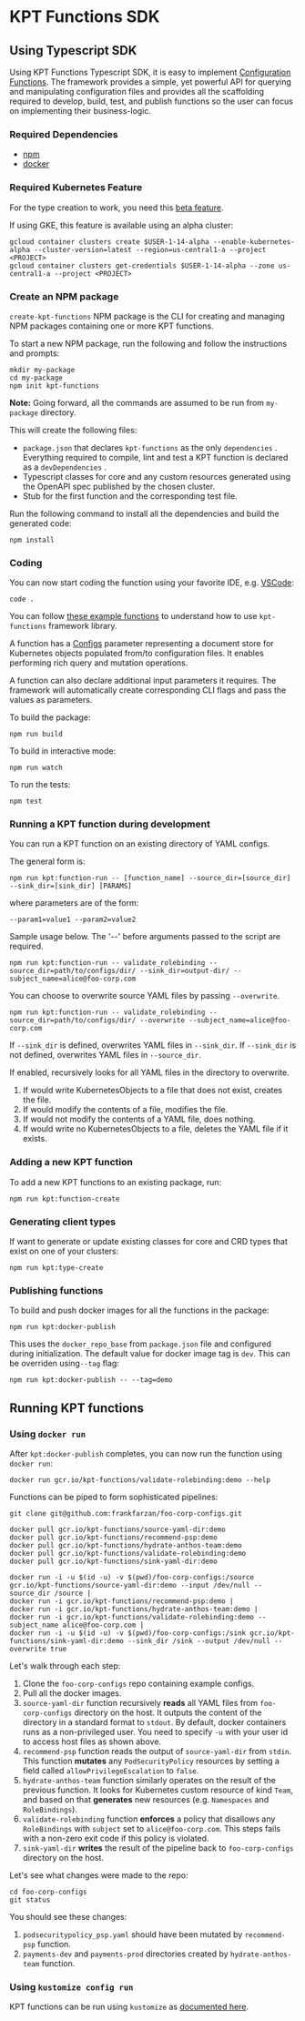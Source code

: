# KPT Functions SDK

## Using Typescript SDK

Using KPT Functions Typescript SDK, it is easy to implement [Configuration Functions][0].
The framework provides a simple, yet powerful API for querying and manipulating configuration
files and provides all the scaffolding required to develop, build, test, and publish functions so
the user can focus on implementing their business-logic.

### Required Dependencies

- [npm](https://www.npmjs.com/get-npm)
- [docker](https://docs.docker.com/v17.09/engine/installation/)

### Required Kubernetes Feature

For the type creation to work, you need this
[beta feature](https://github.com/kubernetes/kubernetes/blob/master/CHANGELOG-1.15.md#customresourcedefinition-openapi-publishing).

If using GKE, this feature is available using an alpha cluster:

```console
gcloud container clusters create $USER-1-14-alpha --enable-kubernetes-alpha --cluster-version=latest --region=us-central1-a --project <PROJECT>
gcloud container clusters get-credentials $USER-1-14-alpha --zone us-central1-a --project <PROJECT>
```

### Create an NPM package

`create-kpt-functions` NPM package is the CLI for creating and managing NPM packages containing one or more KPT functions.

To start a new NPM package, run the following and follow the instructions and prompts:

```console
mkdir my-package
cd my-package
npm init kpt-functions
```

**Note:** Going forward, all the commands are assumed to be run from `my-package` directory.

This will create the following files:

- `package.json` that declares `kpt-functions` as the only `dependencies` . Everything required to compile, lint and test a KPT function is declared as a `devDependencies` .
- Typescript classes for core and any custom resources generated using the OpenAPI spec published by the chosen cluster.
- Stub for the first function and the corresponding test file.

Run the following command to install all the dependencies and build the generated code:

```console
npm install
```

### Coding

You can now start coding the function using your favorite IDE, e.g. [VSCode][3]:

```console
code .
```

You can follow [these example functions][1] to understand how to use `kpt-functions` framework library.

A function has a [Configs][2] parameter representing a document store for Kubernetes objects populated from/to configuration files. It enables performing rich query and mutation operations.

A function can also declare additional input parameters it requires. The framework will automatically
create corresponding CLI flags and pass the values as parameters.

To build the package:

```console
npm run build
```

To build in interactive mode:

```console
npm run watch
```

To run the tests:

```console
npm test
```

### Running a KPT function during development

You can run a KPT function on an existing directory of YAML configs.

The general form is:

```console
npm run kpt:function-run -- [function_name] --source_dir=[source_dir] --sink_dir=[sink_dir] [PARAMS]
```

where parameters are of the form:

```console
--param1=value1 --param2=value2
```

Sample usage below. The '--' before arguments passed to the script are required.

```console
npm run kpt:function-run -- validate_rolebinding --source_dir=path/to/configs/dir/ --sink_dir=output-dir/ --subject_name=alice@foo-corp.com
```

You can choose to overwrite source YAML files by passing `--overwrite`.

```console
npm run kpt:function-run -- validate_rolebinding --source_dir=path/to/configs/dir/ --overwrite --subject_name=alice@foo-corp.com
```

If `--sink_dir` is defined, overwrites YAML files in `--sink_dir`.
If `--sink_dir` is not defined, overwrites YAML files in `--source_dir`.

If enabled, recursively looks for all YAML files in the directory to overwrite.

1. If would write KubernetesObjects to a file that does not exist, creates the file.
2. If would modify the contents of a file, modifies the file.
3. If would not modify the contents of a YAML file, does nothing.
4. If would write no KubernetesObjects to a file, deletes the YAML file if it exists.

### Adding a new KPT function

To add a new KPT functions to an existing package, run:

```console
npm run kpt:function-create
```

### Generating client types

If want to generate or update existing classes for core and CRD types that exist on one of your clusters:

```console
npm run kpt:type-create
```

### Publishing functions

To build and push docker images for all the functions in the package:

```console
npm run kpt:docker-publish
```

This uses the `docker_repo_base` from `package.json` file and configured during initialization. The default value for docker image tag is `dev`. This can be overriden using`--tag` flag:

```console
npm run kpt:docker-publish -- --tag=demo
```

## Running KPT functions

### Using `docker run`

After `kpt:docker-publish` completes, you can now run the function using `docker run`:

```console
docker run gcr.io/kpt-functions/validate-rolebinding:demo --help
```

Functions can be piped to form sophisticated pipelines:

```console
git clone git@github.com:frankfarzan/foo-corp-configs.git

docker pull gcr.io/kpt-functions/source-yaml-dir:demo
docker pull gcr.io/kpt-functions/recommend-psp:demo
docker pull gcr.io/kpt-functions/hydrate-anthos-team:demo
docker pull gcr.io/kpt-functions/validate-rolebinding:demo
docker pull gcr.io/kpt-functions/sink-yaml-dir:demo

docker run -i -u $(id -u) -v $(pwd)/foo-corp-configs:/source  gcr.io/kpt-functions/source-yaml-dir:demo --input /dev/null --source_dir /source |
docker run -i gcr.io/kpt-functions/recommend-psp:demo |
docker run -i gcr.io/kpt-functions/hydrate-anthos-team:demo |
docker run -i gcr.io/kpt-functions/validate-rolebinding:demo --subject_name alice@foo-corp.com |
docker run -i -u $(id -u) -v $(pwd)/foo-corp-configs:/sink gcr.io/kpt-functions/sink-yaml-dir:demo --sink_dir /sink --output /dev/null --overwrite true
```

Let's walk through each step:

1. Clone the `foo-corp-configs` repo containing example configs.
1. Pull all the docker images.
1. `source-yaml-dir` function recursively **reads** all YAML files from `foo-corp-configs` directory on the host.
   It outputs the content of the directory in a standard format to `stdout`. By default, docker containers
   runs as a non-privileged user. You need to specify `-u` with your user id to access host files as shown above.
1. `recommend-psp` function reads the output of `source-yaml-dir` from `stdin`. This function **mutates** any `PodSecurityPolicy` resources by setting a field called `allowPrivilegeEscalation` to `false`.
1. `hydrate-anthos-team` function similarly operates on the result of the previous function. It looks
   for Kubernetes custom resource of kind `Team`, and based on that **generates** new resources (e.g. `Namespaces` and `RoleBindings`).
1. `validate-rolebinding` function **enforces** a policy that disallows any `RoleBindings` with `subject`
   set to `alice@foo-corp.com`. This steps fails with a non-zero exit code if this policy is violated.
1. `sink-yaml-dir` **writes** the result of the pipeline back to `foo-corp-configs` directory on the host.

Let's see what changes were made to the repo:

```console
cd foo-corp-configs
git status
```

You should see these changes:

1. `podsecuritypolicy_psp.yaml` should have been mutated by `recommend-psp` function.
1. `payments-dev` and `payments-prod` directories created by `hydrate-anthos-team` function.

### Using `kustomize config run`

KPT functions can be run using `kustomize` as [documented here][4].

[0]: https://github.com/frankfarzan/kustomize/blob/functions-doc/cmd/config/docs/api-conventions/functions-spec.md
[1]: https://github.com/GoogleContainerTools/kpt-functions-catalog/tree/master/demo-functions/src
[2]: https://github.com/GoogleContainerTools/kpt-functions-sdk/blob/master/ts/kpt-functions/src/types.ts
[3]: https://code.visualstudio.com/
[4]: https://github.com/frankfarzan/kustomize/blob/functions-doc/cmd/config/docs/api-conventions/functions-impl.md

